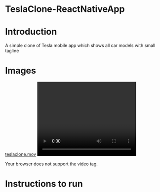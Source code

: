 # TeslaClone-ReactNativeApp

# Introduction

A simple clone of Tesla mobile app which shows all car models with small tagline

# Images

[teslaclone.mov](./docs/teslaclone.mov)
<video width="320" height="240" controls>

  <source src="/docs/teslaclonemp4" type="video/mov">
  Your browser does not support the video tag.
</video>

# Instructions to run

